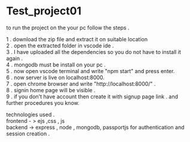# Test_project01
to run the project on the your pc follow the steps .<br>

1 . download the zip file and extract it on suitable location<br> 
2 . open the extracted folder in vscode ide .<br> 
3 . I have uploaded all the dependencies so you do not have to install it again .<br> 
4 . mongodb must be install on your pc .<br> 
5 . now open vscode terminal and write "npm start" and press enter.<br> 
6 . now server is live on localhost:8000.<br> 
7 . open chrome browser and write "http://localhost:8000/" . <br> 
8 . signin home page will be visible .<br> 
9 . if you don't have account then create it with signup page link . and further procedures you know.<br> 


technologies used .<br> 
frontend - > ejs ,css , js<br> 
backend -> express , node , mongodb, passportjs for authentication and session creation .<br>  
